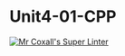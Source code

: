 # Unit4-01-CPP
[![Mr Coxall's Super Linter](https://github.com/ICS3U-C-Programming-SantiagoH/Unit4-01-CPP/workflows/Mr%20Coxall's%20Super%20Linter/badge.svg)](https://github.com/ICS3U-C-Programming-SantiagoH/Unit4-01-CPP/actions/)
